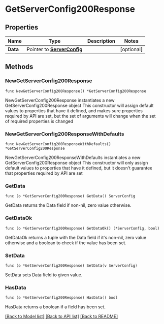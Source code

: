# GetServerConfig200Response

## Properties

Name | Type | Description | Notes
------------ | ------------- | ------------- | -------------
**Data** | Pointer to [**ServerConfig**](ServerConfig.md) |  | [optional] 

## Methods

### NewGetServerConfig200Response

`func NewGetServerConfig200Response() *GetServerConfig200Response`

NewGetServerConfig200Response instantiates a new GetServerConfig200Response object
This constructor will assign default values to properties that have it defined,
and makes sure properties required by API are set, but the set of arguments
will change when the set of required properties is changed

### NewGetServerConfig200ResponseWithDefaults

`func NewGetServerConfig200ResponseWithDefaults() *GetServerConfig200Response`

NewGetServerConfig200ResponseWithDefaults instantiates a new GetServerConfig200Response object
This constructor will only assign default values to properties that have it defined,
but it doesn't guarantee that properties required by API are set

### GetData

`func (o *GetServerConfig200Response) GetData() ServerConfig`

GetData returns the Data field if non-nil, zero value otherwise.

### GetDataOk

`func (o *GetServerConfig200Response) GetDataOk() (*ServerConfig, bool)`

GetDataOk returns a tuple with the Data field if it's non-nil, zero value otherwise
and a boolean to check if the value has been set.

### SetData

`func (o *GetServerConfig200Response) SetData(v ServerConfig)`

SetData sets Data field to given value.

### HasData

`func (o *GetServerConfig200Response) HasData() bool`

HasData returns a boolean if a field has been set.


[[Back to Model list]](../README.md#documentation-for-models) [[Back to API list]](../README.md#documentation-for-api-endpoints) [[Back to README]](../README.md)


